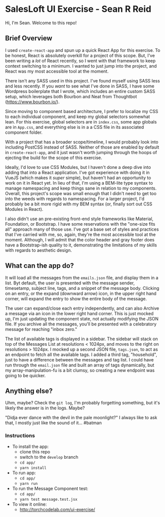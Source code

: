 # SalesLoft UI Exercise - Sean R Reid

Hi, I'm Sean. Welcome to this repo!

## Brief Overview

I used `create-react-app` and spun up a quick React App for this exercise. To be honest, React is absolutely overkill for a project of this scope. But, I've been writing a _lot_ of React recently, so I went with that framework to keep context switching to a minimum.  I wanted to just jump into the project, and React was my most accessible tool at the moment.

There isn't any SASS used in this project. I've found myself using SASS less and less recently. If you _want_ to see what I've done in SASS, I have some Wordpress boilerplate that I wrote, which includes an entire custom SASS setup, which leverages both Bourbon and Neat from Thoughtbot (https://www.bourbon.io/).  

Since moving to component based architecture, I prefer to localize my CSS to each individual component, and keep my global selectors somewhat lean.
For this exercise, global selectors are in `index.css`, some app globals are in `App.css`, and everything else is in a a CSS file in its associated component folder.

With a project that has a broader scope/timeline, I would probably look into including PostCSS instead of SASS.  Neither of those are enabled by default in `create-react-app`, and it just wasn't worth jumping through the hoops of ejecting the build for the scope of this exercise.

Ideally, I'd love to use CSS Modules, but I haven't done a deep dive into adding that into a React application. I've got experience with doing it in VueJS (which makes it _super_ simple), but haven't had an opportunity to work on it in React yet.  In lieu of that, I'm using a BEM-lite type syntax to manage namespacing and keep things sane in relation to my components. Overall, this project's scope was small enough that I didn't need to get too into the weeds with regards to namespacing. For a larger project, I'd probably be a bit more rigid with my BEM syntax (or, finally sort out CSS Modules in React). 


I also didn't use an pre-existing front-end style frameworks like Material, Foundation, or Bootstrap. I have some reservations with the "one-size fits all" approach many of those use. I've got a base set of styles and practices that I've carried with me, so, again, they're the most accessible tool at the moment. Although, I will admit that the color header and gray footer does have a Bootstrap-ish quality to it, demonstrating the limitations of my skills with regards to aesthetic design.

## What can the app do?

It will load all the messages from the `emails.json` file, and display them in a list.  Byt default, the user is presented with the message sender, timesetamp, subject line, tags, and a snippet of the message body. Clicking on an entry, or the expand (downward arrow) icon, in the upper right hand corner, will expand the entry to show the entire body of the message.

The user can expand/close each entry independently, and can also Archive a message via an icon in the lower right hand corner.  This is just mocked up, I'm just updating the component state, not actually modifying the JSON file. If you archive all the messages, you'll be presented with a celebratory message for reaching "inbox zero." 

The list of available tags is displayed in a sidebar. The sidebar will stack on top of the Messages List at resolutions < 1024px, and moves to the right on resolutions > 1024px.  I mocked up a second JSON file, `tags.json`, to act as an endpoint to fetch all the available tags. I added a third tag, "household", just to have a difference between the messages and tag list.  I could have run through the `email.json` file and built an array of tags dynamically, but my array-manipulation-fu is a bit clumsy, so creating a new endpoint was going to be quicker. 

## Anything else?

Uhm, maybe? Check the `git log`, I'm probably forgetting something, but it's likely the answer is in the logs. Maybe? 

"Didja ever dance with the devil in the pale moonlight?" I always like to ask that, I mostly just like the sound of it... #batman

### Instructions

* To install the app: 
    * clone this repo
    * switch to the `develop` branch
    * `cd app/`
    * `yarn install`
* To run app: 
    * `cd app/`
    * `yarn run`
* To run the Message Component test:
    * `cd app/`
    * `yarn test message.test.jsx`
* To view it online:
    * http://torchcodelab.com/ui-exercise/
    
